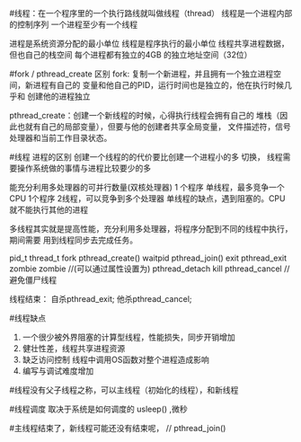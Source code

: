 #线程：在一个程序里的一个执行路线就叫做线程（thread）
      线程是一个进程内部的控制序列
      一个进程至少有一个线程

进程是系统资源分配的最小单位
线程是程序执行的最小单位
线程共享进程数据，但也自己的栈空间
每个进程都有独立的4GB 的独立地址空间（32位）

#fork  /  pthread_create 区别
fork: 复制一个新进程，并且拥有一个独立进程空间，新进程有自己的
      变量和他自己的PID，运行时间也是独立的，他在执行时候几乎和
      创建他的进程独立

pthread_create：创建一个新线程的时候，心得执行线程会拥有自己的
堆栈（因此也就有自己的局部变量），但要与他的创建者共享全局变量，
文件描述符，信号处理器和当前工作目录状态。

#线程 进程的区别
创建一个线程的的代价要比创建一个进程小的多
切换， 线程需要操作系统做的事情与进程比较要少的多

能充分利用多处理器的可并行数量(双核处理器)
1 个程序 单线程，最多竞争一个CPU
1个程序  2线程，可以竞争到多个处理器
单线程的缺点，遇到阻塞的。CPU就不能执行其他的进程

多线程其实就是提高性能，充分利用多处理器，将程序分配到不同的线程中执行，期间需要
用到线程同步去完成任务。

pid_t        thread_t
fork         pthread_create()
waitpid      pthread_join()
exit         pthread_exit
zombie       zombie  //(可以通过属性设置为)
             pthread_detach 
kill         pthread_cancel //避免僵尸线程

线程结束：
自杀pthread_exit;
他杀pthread_cancel;


#线程缺点
1. 一个很少被外界阻塞的计算型线程，性能损失，同步开销增加
2. 健壮性差，线程共享进程资源
3. 缺乏访问控制  线程中调用OS函数对整个进程造成影响
4. 编写与调试难度增加


#线程没有父子线程之称，可以主线程（初始化的线程），和新线程

#线程调度 取决于系统是如何调度的  usleep()   ,微秒

#主线程结束了，新线程可能还没有结束呢，  // pthread_join()






